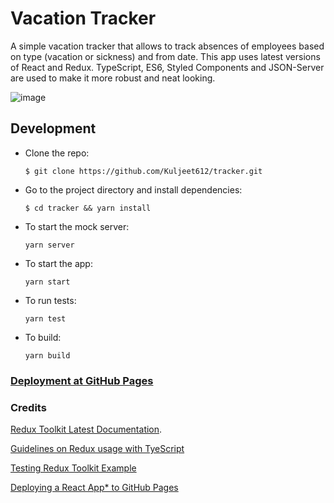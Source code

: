 # Vacation Tracker

A simple vacation tracker that allows to track absences of employees based on type (vacation or sickness) and from date. This app uses latest versions of React and Redux. TypeScript, ES6, Styled Components and JSON-Server are used to make it more robust and neat looking. 

![image](https://user-images.githubusercontent.com/16205759/173640052-e018d890-522c-419f-aac5-ed670ede139d.png)


## Development

- Clone the repo:
  ```
  $ git clone https://github.com/Kuljeet612/tracker.git
  ```

- Go to the project directory and install dependencies:
  ```
  $ cd tracker && yarn install
  ```
- To start the mock server:
  ```
  yarn server
  ```
- To start the app:
  ```
  yarn start 
  ```
- To run tests:
  ```
  yarn test
  ```
- To build:
  ```
  yarn build
  ```
  
### [Deployment at GitHub Pages](https://kuljeet612.github.io/tracker/)
  
### Credits
[Redux Toolkit Latest Documentation](https://redux-toolkit.js.org/api/createslice).

[Guidelines on Redux usage with TyeScript](https://redux.js.org/usage/usage-with-typescript)

[Testing Redux Toolkit Example](https://ogzhanolguncu.com/blog/testing-react-redux-toolkit-with-typescript)

[Deploying a React App* to GitHub Pages](https://github.com/gitname/react-gh-pages)


